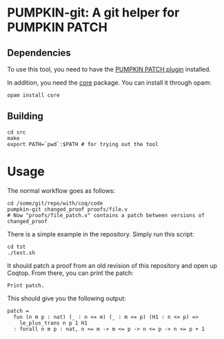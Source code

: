 # PUMPKIN-git: A git helper for PUMPKIN PATCH

## Dependencies

To use this tool, you need to have the [PUMPKIN PATCH plugin](https://github.com/uwplse/PUMPKIN-PATCH) installed.

In addition, you need the [core](https://opam.ocaml.org/packages/core/) package.
You can install it through opam:

```
opam install core
```

## Building

```
cd src
make
export PATH=`pwd`:$PATH # for trying out the tool
```

# Usage

The normal workflow goes as follows:

```
cd /some/git/repo/with/coq/code
pumpkin-git changed_proof proofs/file.v
# Now "proofs/file_patch.v" contains a patch between versions of changed_proof
```

There is a simple example in the repository. Simply run this script:

```
cd tst
./test.sh
```

It should patch a proof from an old revision of this repository and open
up Coqtop. From there, you can print the patch:

```
Print patch.
```

This should give you the following output:

```
patch =
  fun (n m p : nat) (_ : n <= m) (_ : m <= p) (H1 : n <= p) =>
    le_plus_trans n p 1 H1
  : forall n m p : nat, n <= m -> m <= p -> n <= p -> n <= p + 1
```

